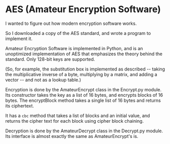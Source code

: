 # AES (Amateur Encryption Software)
 
I wanted to figure out how modern encryption software works. 

So I downloaded a copy of the AES standard, and wrote a program to implement it.

Amateur Encryption Software is implemented in Python, and is an unoptimized implementation of AES that emphasizes the theory behind the standard.  Only 128-bit keys are supported.

(So, for example, the substitution box is implemented as described -- taking the multiplicative inverse of a byte, multiplying by a matrix, and adding a vector -- and not as a lookup table.)

Encryption is done by the AmateurEncrypt class in the Encrypt.py module.  Its constructor takes the key as a list of 16 bytes, and encrypts blocks of 16 bytes.  The encryptBlock method takes a single list of 16 bytes and returns its ciphertext.

It has a `cbc` method that takes a list of blocks and an initial value, and returns the cipher text for each block using cipher block chaining.

Decryption is done by the AmateurDecrypt class in the Decrypt.py module.  Its interface is almost exactly the same as AmateurEncrypt's is.
